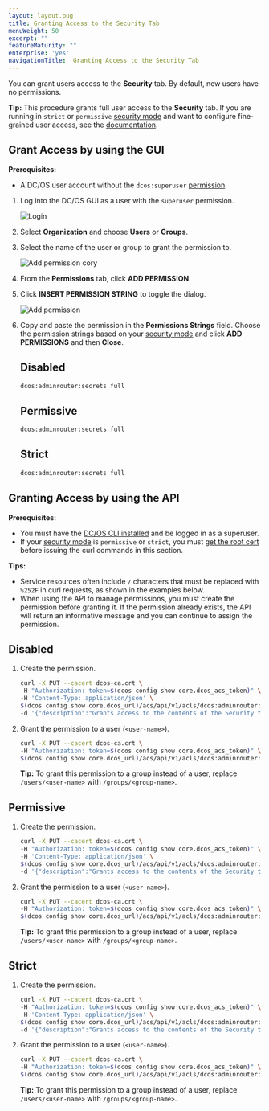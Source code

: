 ```yaml
---
layout: layout.pug
title: Granting Access to the Security Tab
menuWeight: 50
excerpt: ""
featureMaturity: ""
enterprise: 'yes'
navigationTitle:  Granting Access to the Security Tab
---
```

You can grant users access to the **Security** tab. By default, new users have no permissions.

**Tip:** This procedure grants full user access to the **Security** tab. If you are running in `strict` or `permissive` [security mode](/docs/1.9/overview/security/security-modes/) and want to configure fine-grained user access, see the [documentation](/docs/1.9/security/secrets/use-secrets/).

## <a name="network-access-via-ui"></a>Grant Access by using the GUI

**Prerequisites:** 

- A DC/OS user account without the `dcos:superuser` [permission](/docs/1.9/security/users-groups/).

1. Log into the DC/OS GUI as a user with the `superuser` permission.

   ![Login](/docs/1.9/img/gui-installer-login-ee.gif)

1.  Select **Organization** and choose **Users** or **Groups**.

1.  Select the name of the user or group to grant the permission to.

    ![Add permission cory](/docs/1.9/img/services-tab-user.png)

1.  From the **Permissions** tab, click **ADD PERMISSION**.

1.  Click **INSERT PERMISSION STRING** to toggle the dialog.

    ![Add permission](/docs/1.9/img/services-tab-user3.png)

1.  Copy and paste the permission in the **Permissions Strings** field. Choose the permission strings based on your [security mode](/docs/1.9/overview/security/security-modes/) and click **ADD PERMISSIONS** and then **Close**.

    ## Disabled
    
    ```bash
    dcos:adminrouter:secrets full
    ```
       
    ## Permissive
    
    ```bash
    dcos:adminrouter:secrets full
    ```
       
    ## Strict

    ```bash
    dcos:adminrouter:secrets full
    ```
   
## <a name="network-access-via-api"></a>Granting Access by using the API

**Prerequisites:** 

- You must have the [DC/OS CLI installed](/docs/1.9/cli/install/) and be logged in as a superuser.
- If your [security mode](/docs/1.9/overview/security/security-modes/) is `permissive` or `strict`, you must [get the root cert](/docs/1.9/networking/tls-ssl/get-cert/) before issuing the curl commands in this section. 

**Tips:** 

- Service resources often include `/` characters that must be replaced with `%252F` in curl requests, as shown in the examples below.
- When using the API to manage permissions, you must create the permission before granting it. If the permission already exists, the API will return an informative message and you can continue to assign the permission.

## Disabled

1.  Create the permission.

    ```bash
    curl -X PUT --cacert dcos-ca.crt \
    -H "Authorization: token=$(dcos config show core.dcos_acs_token)" \
    -H 'Content-Type: application/json' \
    $(dcos config show core.dcos_url)/acs/api/v1/acls/dcos:adminrouter:secrets  \
    -d '{"description":"Grants access to the contents of the Security tab"}'
    ```

1.  Grant the permission to a user (`<user-name>`).

    ```bash
    curl -X PUT --cacert dcos-ca.crt \
    -H "Authorization: token=$(dcos config show core.dcos_acs_token)" \
    $(dcos config show core.dcos_url)/acs/api/v1/acls/dcos:adminrouter:secrets/users/<user-name>/full
    ```
    
    **Tip:** To grant this permission to a group instead of a user, replace `/users/<user-name>` with `/groups/<group-name>`. 

## Permissive

1.  Create the permission.

    ```bash
    curl -X PUT --cacert dcos-ca.crt \
    -H "Authorization: token=$(dcos config show core.dcos_acs_token)" \
    -H 'Content-Type: application/json' \
    $(dcos config show core.dcos_url)/acs/api/v1/acls/dcos:adminrouter:secrets  \
    -d '{"description":"Grants access to the contents of the Security tab"}'
    ```

1.  Grant the permission to a user (`<user-name>`).

    ```bash
    curl -X PUT --cacert dcos-ca.crt \
    -H "Authorization: token=$(dcos config show core.dcos_acs_token)" \
    $(dcos config show core.dcos_url)/acs/api/v1/acls/dcos:adminrouter:secrets/users/<user-name>/full
    ```
    
    **Tip:** To grant this permission to a group instead of a user, replace `/users/<user-name>` with `/groups/<group-name>`. 

## Strict

1.  Create the permission.

    ```bash
    curl -X PUT --cacert dcos-ca.crt \
    -H "Authorization: token=$(dcos config show core.dcos_acs_token)" \
    -H 'Content-Type: application/json' \
    $(dcos config show core.dcos_url)/acs/api/v1/acls/dcos:adminrouter:secrets  \
    -d '{"description":"Grants access to the contents of the Security tab"}'
    ```

1.  Grant the permission to a user (`<user-name>`).

    ```bash
    curl -X PUT --cacert dcos-ca.crt \
    -H "Authorization: token=$(dcos config show core.dcos_acs_token)" \
    $(dcos config show core.dcos_url)/acs/api/v1/acls/dcos:adminrouter:secrets/users/<user-name>/full
    ```
    
    **Tip:** To grant this permission to a group instead of a user, replace `/users/<user-name>` with `/groups/<group-name>`. 
